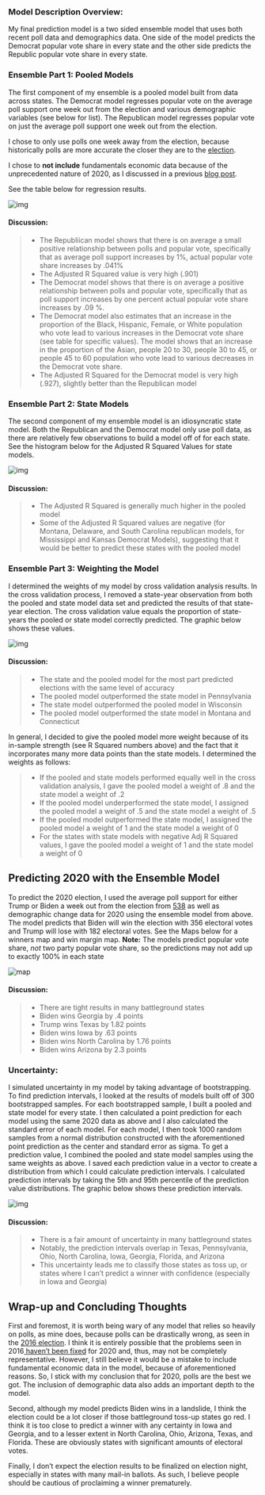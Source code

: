 ### Model Description Overview: 

My final prediction model is a two sided ensemble model that uses both recent poll data and demographics data. One side of the model predicts the Democrat popular vote share in every state and the other side predicts the Republic popular vote share in every state. 

### Ensemble Part 1: Pooled Models

The first component of my ensemble is a pooled model built from data across states. The Democrat model regresses popular vote on the average poll support one week out from the election and various demographic variables (see below for list). The Republican model regresses popular vote on just the average poll support one week out from the election.

I chose to only use polls one week away from the election, because historically polls are more accurate the closer they are to the [election](https://www.semanticscholar.org/paper/Election-forecasting%3A-Too-far-out-Jennings-Lewis-Beck/7d0621cd3f984483652caf09e7764c88233948d7).

I chose to **not include** fundamentals economic data because of the unprecedented nature of 2020, as I discussed in a previous [blog post](econ.md). 

See the table below for regression results.

![img](Gov1347-master/figures/star_final.png)

#### Discussion:

> - The Republiican model shows that there is on average a small positive relationship between polls and popular vote, specifically that as average poll support increases by 1%, actual popular vote share increases by .041%
> - The Adjusted R Squared value is very high (.901)
> - The Democrat model shows that there is on average a positive relationship between polls and popular vote, specifically that as poll support increases by one percent actual popular vote share increases by .09 %. 
> - The Democrat model also estimates that an increase in the proportion of the Black, Hispanic, Female, or White population who vote lead to various increases in the Democrat vote share (see table for specific values). The model shows that an increase in the proportion of the Asian, people 20 to 30, people 30 to 45, or people 45 to 60 population who vote lead to various decreases in the Democrat vote share. 
> - The Adjusted R Squared for the Democrat model is very high (.927), slightly better than the Republican model

### Ensemble Part 2: State Models

The second component of my ensemble model is an idiosyncratic state model. Both the Republican and the Democrat model only use poll data, as there are relatively few observations to build a model off of for each state. See the histogram below for the Adjusted R Squared Values for state models.

![img](Gov1347-master/figures/final_state_r_hist.png)

#### Discussion:
> - The Adjusted R Squared is generally much higher in the pooled model
> - Some of the Adjusted R Squared values are negative (for Montana, Delaware, and South Carolina republican models, for Mississippi and Kansas Democrat Models), suggesting that it would be better to predict these states with the pooled model

### Ensemble Part 3: Weighting the Model 

I determined the weights of my model by cross validation analysis results. In the cross validation process, I removed a state-year observation from both the pooled and state model data set and predicted the results of that state-year election. The cross validation value equals the proportion of state-years the pooled or state model correctly predicted. The graphic below shows these values. 

![img](Gov1347-master/figures/demog_mods_classifications_final.png)

#### Discussion:

> - The state and the pooled model for the most part predicted elections with the same level of accuracy
> - The pooled model outperformed the state model in Pennsylvania
> - The state model outperformed the pooled model in Wisconsin
> - The pooled model outperformed the state model in Montana and Connecticut

In general, I decided to give the pooled model more weight because of its in-sample strength (see R Squared numbers above) and the fact that it incorporates many more data points than the state models. I determined the weights as follows:

> - If the pooled and state models performed equally well in the cross validation analysis, I gave the pooled model a weight of .8 and the state model a weight of .2
> - If the pooled model underperformed the state model, I assigned the pooled model a weight of .5 and the state model a weight of .5
> - If the pooled model outperformed the state model, I assigned the pooled model a weight of 1 and the state model a weight of 0
> - For the states with state models with negative Adj R Squared values, I gave the pooled model a weight of 1 and the state model a weight of 0

## Predicting 2020 with the Ensemble Model

To predict the 2020 election, I used the average poll support for either Trump or Biden a week out from the election from [538](https://projects.fivethirtyeight.com/polls/) as well as demographic change data for 2020 using the ensemble model from above. The model predicts that Biden will win the election with 356 electoral votes and Trump will lose with 182 electoral votes. See the Maps below for a winners map and win margin map. 
**Note:** The models predict popular vote share, *not* two party popular vote share, so the predictions may not add up to exactly 100% in each state

![map](Gov1347-master/figures/final_prediction_map.png)

#### Discussion:
> - There are tight results in many battleground states
> - Biden wins Georgia by .4 points
> - Trump wins Texas by 1.82 points
> - Biden wins Iowa by .63 points
> - Biden wins North Carolina by 1.76 points
> - Biden wins Arizona by 2.3 points

### Uncertainty:
I simulated uncertainty in my model by taking advantage of bootstrapping. To find prediction intervals, I looked at the results of models built off of 300 bootstrapped samples. For each bootstrapped sample, I built a pooled and state model for every state. I then calculated a point prediction for each model using the same 2020 data as above and I also calculated the standard error of each model. For each model, I then took 1000 random samples from a normal distribution constructed with the aforementioned point prediction as the center and standard error as sigma. To get a prediction value, I combined the pooled and state model samples using the same weights as above. I saved each prediction value in a vector to create a distribution from which I could calculate prediction intervals. I calculated prediction intervals by taking the 5th and 95th percentile of the prediction value distributions. The graphic below shows these prediction intervals. 

![img](Gov1347-master/figures/final_pred_intervals.png)

#### Discussion:
> - There is a fair amount of uncertainty in many battleground states
> - Notably, the prediction intervals overlap in Texas, Pennsylvania, Ohio, North Carolina, Iowa, Georgia, Florida, and Arizona 
> - This uncertainty leads me to classify those states as toss up, or states where I can’t predict a winner with confidence (especially in Iowa and Georgia)


## Wrap-up and Concluding Thoughts

First and foremost, it is worth being wary of any model that relies so heavily on polls, as mine does, because polls can be drastically wrong, as seen in the [2016 election](https://www.nytimes.com/2017/05/31/upshot/a-2016-review-why-key-state-polls-were-wrong-about-trump.html). I think it is entirely possible that the problems seen in 2016[ haven’t been fixed](https://fivethirtyeight.com/features/what-pollsters-have-changed-since-2016-and-what-still-worries-them-about-2020/) for 2020 and, thus, may not be completely representative. However, I still believe it would be a mistake to include fundamental economic data in the model, because of aforementioned reasons. So, I stick with my conclusion that for 2020, polls are the best we got. The inclusion of demographic data also adds an important depth to the model. 

Second, although my model predicts Biden wins in a landslide, I think the election could be a lot closer if those battleground toss-up states go red. I think it is too close to predict a  winner with any certainty in Iowa and Georgia, and to a lesser extent in  North Carolina, Ohio, Arizona, Texas, and Florida. These are obviously states with significant amounts of electoral votes. 

Finally, I don’t expect the election results to be finalized on election night, especially in states with many mail-in ballots. As such, I believe people should be cautious of proclaiming a winner prematurely. 

